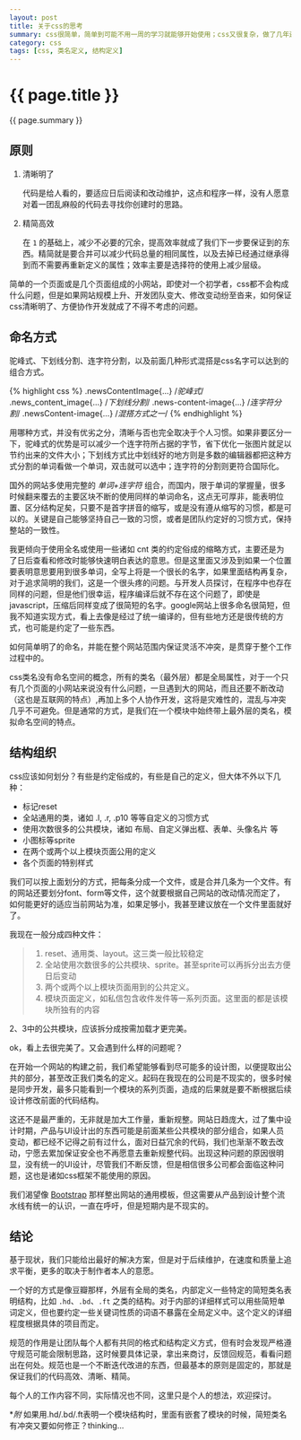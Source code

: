 ```yaml
---
layout: post
title: 关于css的思考
summary: css很简单，简单到可能不用一周的学习就能够开始使用；css又很复杂，做了几年还是发现很多问题没有遇到，很多新的思路可以去尝试⋯⋯在追求完美的路上，困顿、纠结与惊喜交织，明明感觉到豁然开朗就在前方，薄薄的那层迷雾始终无法看透。
category: css
tags: [css, 类名定义, 结构定义]
---
```


{{ page.title }}
================

{{ page.summary }}

原则
----

1. 清晰明了
	
	代码是给人看的，要适应日后阅读和改动维护，这点和程序一样，没有人愿意对着一团乱麻般的代码去寻找你创建时的思路。

2. 精简高效

	在 ```1``` 的基础上，减少不必要的冗余，提高效率就成了我们下一步要保证到的东西。精简就是要合并可以减少代码总量的相同属性，以及去掉已经通过继承得到而不需要再重新定义的属性；效率主要是选择符的使用上减少层级。


简单的一个页面或是几个页面组成的小网站，即使对一个初学者，css都不会构成什么问题，但是如果网站规模上升、开发团队变大、修改变动纷至沓来，如何保证css清晰明了、方便协作开发就成了不得不考虑的问题。

命名方式
--------

驼峰式、下划线分割、连字符分割，以及前面几种形式混搭是css名字可以达到的组合方式。

{% highlight css %}
.newsContentImage{...} /*驼峰式*/
.news_content_image{...} /*下划线分割*/
.news-content-image{...} /*连字符分割*/
.newsContent-image{...} /*混搭方式之一*/
{% endhighlight %}

用哪种方式，并没有优劣之分，清晰与否也完全取决于个人习惯。如果非要区分一下，驼峰式的优势是可以减少一个连字符所占据的字节，省下优化一张图片就足以节约出来的文件大小；下划线方式比中划线好的地方则是多数的编辑器都把这种方式分割的单词看做一个单词，双击就可以选中；连字符的分割则更符合国际化。

国外的网站多使用完整的 *单词+连字符* 组合，而国内，限于单词的掌握量，很多时候翻来覆去的主要区块不断的使用同样的单词命名，这点无可厚非，能表明位置、区分结构足矣，只要不是首字拼音的缩写，或是没有遵从缩写的习惯，都是可以的。关键是自己能够坚持自己一致的习惯，或者是团队约定好的习惯方式，保持整站的一致性。

我更倾向于使用全名或使用一些诸如 cnt 类的约定俗成的缩略方式，主要还是为了日后查看和修改时能够快速明白表达的意思。但是这里面又涉及到如果一个位置要表明意思要用到很多单词，全写上将是一个很长的名字，如果里面结构再复杂，对于追求简明的我们，这是一个很头疼的问题。与开发人员探讨，在程序中也存在同样的问题，但是他们很幸运，程序编译后就不存在这个问题了，即使是javascript，压缩后同样变成了很简短的名字。google网站上很多命名很简短，但我不知道实现方式，看上去像是经过了统一编译的，但有些地方还是很传统的方式，也可能是约定了一些东西。

如何简单明了的命名，并能在整个网站范围内保证灵活不冲突，是贯穿于整个工作过程中的。

css类名没有命名空间的概念，所有的类名（最外层）都是全局属性，对于一个只有几个页面的小网站来说没有什么问题，一旦遇到大的网站，而且还要不断改动（这也是互联网的特点）,再加上多个人协作开发，这将是灾难性的，混乱与冲突几乎不可避免。但是通常的方式，是我们在一个模块中始终带上最外层的类名，模拟命名空间的特点。


结构组织
--------

css应该如何划分？有些是约定俗成的，有些是自己的定义，但大体不外以下几种：

- 标记reset
- 全站通用的类，诸如 .l, .r, .p10 等等自定义的习惯方式
- 使用次数很多的公共模块，诸如 布局、自定义弹出框、表单、头像名片 等
- 小图标等sprite
- 在两个或两个以上模块页面公用的定义
- 各个页面的特别样式

我们可以按上面划分的方式，把每条分成一个文件，或是合并几条为一个文件。有的网站还要划分font、form等文件，这个就要根据自己网站的改动情况而定了，如何能更好的适应当前网站为准，如果足够小，我甚至建议放在一个文件里面就好了。

我现在一般分成四种文件：

>1. reset、通用类、layout。这三类一般比较稳定
>2. 全站使用次数很多的公共模块、sprite。甚至sprite可以再拆分出去方便日后变动
>3. 两个或两个以上模块页面用到的公共定义。
>4. 模块页面定义，如私信包含收件发件等一系列页面。这里面的都是该模块所独有的内容

2、3中的公共模块，应该拆分成按需加载才更完美。

ok，看上去很完美了。又会遇到什么样的问题呢？

在开始一个网站的构建之前，我们希望能够看到尽可能多的设计图，以便提取出公共的部分，甚至改正我们类名的定义。起码在我现在的公司是不现实的，很多时候是同步开发，最多只能看到一个模块的系列页面，造成的后果就是要不断根据后续设计修改前面的代码结构。

这还不是最严重的，无非就是加大工作量，重新规整。网站日趋庞大，过了集中设计时期，产品与UI设计出的东西可能是前面某些公共模块的部分组合，如果人员变动，都已经不记得之前有过什么，面对日益冗余的代码，我们也渐渐不敢去改动，宁愿去累加保证安全也不再愿意去重新规整代码。出现这种问题的原因很明显，没有统一的UI设计，尽管我们不断反馈，但是相信很多公司都会面临这种问题，这也是诸如css框架不能使用的原因。

我们渴望像 [Bootstrap](http://twitter.github.com/bootstrap/) 那样整出网站的通用模板，但这需要从产品到设计整个流水线有统一的认识，一直在呼吁，但是短期内是不现实的。


结论
----

基于现状，我们只能给出最好的解决方案，但是对于后续维护，在速度和质量上追求平衡，更多的取决于制作者本人的意愿。

一个好的方式是像豆瓣那样，外层有全局的类名，内部定义一些特定的简短类名表明结构，比如 `.hd`、`.bd`、`.ft` 之类的结构。对于内部的详细样式可以用些简短单词定义，但也要约定一些关键词性质的词语不暴露在全局定义中。这个定义的详细程度根据具体的项目而定。

规范的作用是让团队每个人都有共同的格式和结构定义方式，但有时会发现严格遵守规范可能会限制思路，这时候要具体记录，拿出来商讨，反馈回规范，看看问题出在何处。规范也是一个不断迭代改进的东西，但最基本的原则是固定的，那就是保证我们的代码高效、清晰、精简。

每个人的工作内容不同，实际情况也不同，这里只是个人的想法，欢迎探讨。


**附* 如果用.hd/.bd/.ft表明一个模块结构时，里面有嵌套了模块的时候，简短类名有冲突又要如何修正？thinking...

